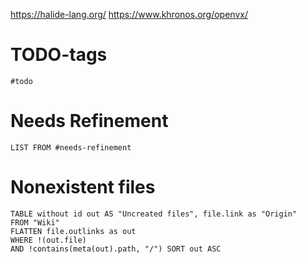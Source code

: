 https://halide-lang.org/
https://www.khronos.org/openvx/

# TODO-tags
```query
#todo
```
# Needs Refinement
```dataview
LIST FROM #needs-refinement
```

# Nonexistent files
```dataview
TABLE without id out AS "Uncreated files", file.link as "Origin"
FROM "Wiki"
FLATTEN file.outlinks as out
WHERE !(out.file)
AND !contains(meta(out).path, "/") SORT out ASC
```











